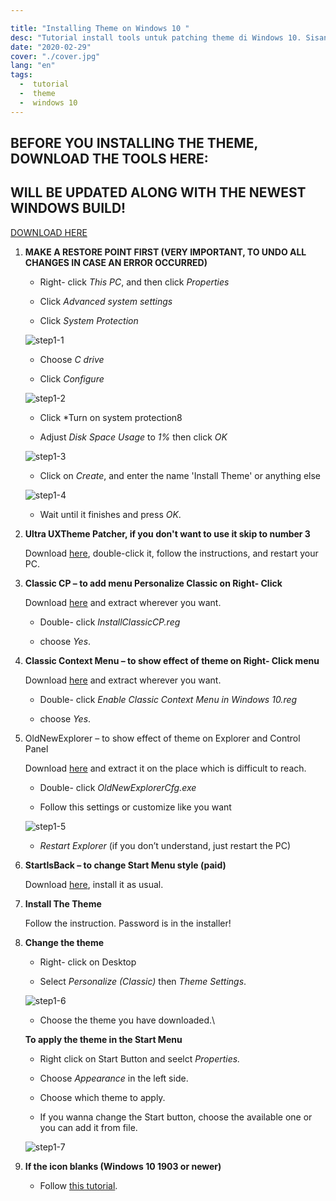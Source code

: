 ```yaml
---

title: "Installing Theme on Windows 10 "
desc: "Tutorial install tools untuk patching theme di Windows 10. Sisanya kata kata pengganti biar card elementnya ga ngebug ok oce."
date: "2020-02-29"
cover: "./cover.jpg"
lang: "en"
tags:
  -  tutorial
  -  theme
  -  windows 10
---
```


## BEFORE YOU INSTALLING THE THEME, DOWNLOAD THE TOOLS HERE:
## WILL BE UPDATED ALONG WITH THE NEWEST WINDOWS BUILD!

<a href="http://bit.ly/2PpJWbq" class="btn"><span class="name">DOWNLOAD HERE</span></a>

1. **MAKE A RESTORE POINT FIRST (VERY IMPORTANT, TO UNDO ALL CHANGES IN CASE AN ERROR OCCURRED)**

    - Right- click *This PC*, and then click *Properties*

    - Click *Advanced system settings*

    - Click *System Protection*

   ![step1-1](./001.jpg)

    - Choose *C drive*

    - Click *Configure*

   ![step1-2](./002.jpg)

    - Click *Turn on system protection8

    - Adjust *Disk Space Usage* to *1%* then click *OK*

   ![step1-3](./003.jpg)

   - Click on *Create*, and enter the name 'Install Theme' or anything else

   ![step1-4](./004.jpg)

   - Wait until it finishes and press *OK*.

2. **Ultra UXTheme Patcher, if you don't want to use it skip to number 3**

    Download [here](https://www.syssel.net/hoefs/software_uxtheme.php?lang=en), double-click it, follow the instructions, and restart your PC.

3. **Classic CP – to add menu Personalize Classic on Right- Click**

   Download [here](https://www.majorgeeks.com/files/details/add_or_remove_the_classic_personalize_context_menu.html) and extract wherever you want.

    - Double- click *InstallClassicCP.reg*

    - choose *Yes*.

4. **Classic Context Menu – to show effect of theme on Right- Click menu**

	Download [here](https://media.askvg.com/downloads/2016/01/Enable-Classic-Context-Menu-in-Windows-10.zip) and extract wherever you want.

    - Double- click *Enable Classic Context Menu in Windows 10.reg*

    - choose *Yes*.

5. OldNewExplorer – to show effect of theme on Explorer and Control Panel

   Download [here](https://msfn.org/board/topic/170375-oldnewexplorer-119/) and extract it on the place which is difficult to reach.
   
    - Double- click *OldNewExplorerCfg.exe*

    - Follow this settings or customize like you want

   ![step1-5](./005.jpg)

    - *Restart Explorer* (if you don’t understand, just restart the PC)

6. **StartIsBack – to change Start Menu style (paid)**

    Download [here](https://www.startisback.com/), install it as usual.
	
7. **Install The Theme**

    Follow the instruction. Password is in the installer!

8. **Change the theme**

    - Right- click on Desktop

    - Select *Personalize (Classic)* then *Theme Settings*.

    ![step1-6](./006.jpg)

    - Choose the theme you have downloaded.\

    **To apply the theme in the Start Menu**

    - Right click on Start Button and seelct *Properties.*

    - Choose *Appearance* in the left side.

    - Choose which theme to apply.

    - If you wanna change the Start button, choose the available one or you can add it from file.

    ![step1-7](./007.jpg)

9. **If the icon blanks (Windows 10 1903 or newer)**

    - Follow [this tutorial](https://elzexd.github.io/releases/en/owo-patching/).
